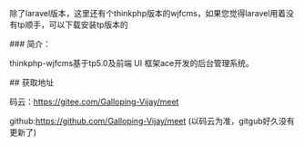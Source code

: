 除了laravel版本，这里还有个thinkphp版本的wjfcms，如果您觉得laravel用着没有tp顺手，可以下载安装tp版本的

\### 简介：

thinkphp-wjfcms基于tp5.0及前端 UI 框架ace开发的后台管理系统。

\## 获取地址

码云：https://gitee.com/Galloping-Vijay/meet

github:https://github.com/Galloping-Vijay/meet (以码云为准，gitgub好久没有更新了)